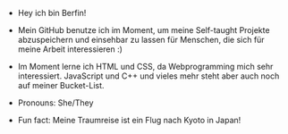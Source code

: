 - Hey ich bin Berfin!
- Mein GitHub benutze ich im Moment, um meine Self-taught Projekte abzuspeichern und einsehbar zu lassen für Menschen, die sich
  für meine Arbeit interessieren :)
- Im Moment lerne ich HTML und CSS, da Webprogramming mich sehr interessiert. JavaScript und C++ und vieles mehr steht aber auch noch auf meiner Bucket-List.

- Pronouns: She/They
- Fun fact: Meine Traumreise ist ein Flug nach Kyoto in Japan!
